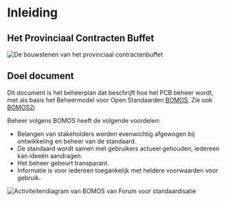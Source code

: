 # Inleiding


## Het Provinciaal Contracten Buffet
![De bouwstenen van het provinciaal contractenbuffet](./hoofdstukken/media/pcblegoblokken.jpeg "De bouwstenen van het provinciaal contractenbuffet")


## Doel document
Dit document is het beheerplan dat beschrijft hoe het PCB beheer wordt, met als basis het Beheermodel voor Open Standaarden [BOMOS](https://www.forumstandaardisatie.nl/sites/bfs/files/proceedings/FS22-10-04%204b%20BOMOS.pdf). Zie ook [BOMOS2i](https://www.geonovum.nl/uploads/documents/BOMOS2i.pdf)

Beheer volgens BOMOS heeft de volgende voordelen:
*	Belangen van stakeholders worden evenwichtig afgewogen bij ontwikkeling en beheer van de standaard.
*	De standaard wordt samen met gebruikers actueel gehouden, iedereen kan ideeën aandragen.
*	Het beheer gebeurt transparant.
*	Informatie is voor iedereen toegankelijk met heldere voorwaarden voor gebruik.

![Activiteitendiagram van BOMOS van Forum voor standaardisatie](./hoofdstukken/media/bomos.PNG "Activiteitendiagram van Beheermodel voor Open Standaarden (BOMOS) van Forum voor standaardisatie")





